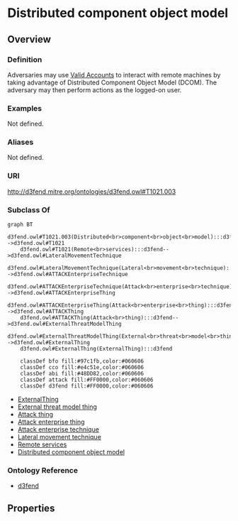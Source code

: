 # Distributed component object model

## Overview

### Definition
Adversaries may use [Valid Accounts](https://attack.mitre.org/techniques/T1078) to interact with remote machines by taking advantage of Distributed Component Object Model (DCOM). The adversary may then perform actions as the logged-on user.

### Examples
Not defined.

### Aliases
Not defined.

### URI
http://d3fend.mitre.org/ontologies/d3fend.owl#T1021.003

### Subclass Of
```mermaid
graph BT
    d3fend.owl#T1021.003(Distributed<br>component<br>object<br>model):::d3fend-->d3fend.owl#T1021
    d3fend.owl#T1021(Remote<br>services):::d3fend-->d3fend.owl#LateralMovementTechnique
    d3fend.owl#LateralMovementTechnique(Lateral<br>movement<br>technique):::d3fend-->d3fend.owl#ATTACKEnterpriseTechnique
    d3fend.owl#ATTACKEnterpriseTechnique(Attack<br>enterprise<br>technique):::d3fend-->d3fend.owl#ATTACKEnterpriseThing
    d3fend.owl#ATTACKEnterpriseThing(Attack<br>enterprise<br>thing):::d3fend-->d3fend.owl#ATTACKThing
    d3fend.owl#ATTACKThing(Attack<br>thing):::d3fend-->d3fend.owl#ExternalThreatModelThing
    d3fend.owl#ExternalThreatModelThing(External<br>threat<br>model<br>thing):::d3fend-->d3fend.owl#ExternalThing
    d3fend.owl#ExternalThing(ExternalThing):::d3fend
    
    classDef bfo fill:#97c1fb,color:#060606
    classDef cco fill:#e4c51e,color:#060606
    classDef abi fill:#48DD82,color:#060606
    classDef attack fill:#FF0000,color:#060606
    classDef d3fend fill:#FF0000,color:#060606
```

- [ExternalThing](/docs/ontology/reference/model/ExternalThing/ExternalThing.md)
- [External threat model thing](/docs/ontology/reference/model/ExternalThing/External%20threat%20model%20thing/External%20threat%20model%20thing.md)
- [Attack thing](/docs/ontology/reference/model/ExternalThing/External%20threat%20model%20thing/Attack%20thing/Attack%20thing.md)
- [Attack enterprise thing](/docs/ontology/reference/model/ExternalThing/External%20threat%20model%20thing/Attack%20thing/Attack%20enterprise%20thing/Attack%20enterprise%20thing.md)
- [Attack enterprise technique](/docs/ontology/reference/model/ExternalThing/External%20threat%20model%20thing/Attack%20thing/Attack%20enterprise%20thing/Attack%20enterprise%20technique/Attack%20enterprise%20technique.md)
- [Lateral movement technique](/docs/ontology/reference/model/ExternalThing/External%20threat%20model%20thing/Attack%20thing/Attack%20enterprise%20thing/Attack%20enterprise%20technique/Lateral%20movement%20technique/Lateral%20movement%20technique.md)
- [Remote services](/docs/ontology/reference/model/ExternalThing/External%20threat%20model%20thing/Attack%20thing/Attack%20enterprise%20thing/Attack%20enterprise%20technique/Lateral%20movement%20technique/Remote%20services/Remote%20services.md)
- [Distributed component object model](/docs/ontology/reference/model/ExternalThing/External%20threat%20model%20thing/Attack%20thing/Attack%20enterprise%20thing/Attack%20enterprise%20technique/Lateral%20movement%20technique/Remote%20services/Distributed%20component%20object%20model/Distributed%20component%20object%20model.md)


### Ontology Reference
- [d3fend](http://d3fend.mitre.org/ontologies/d3fend.owl#)

## Properties
